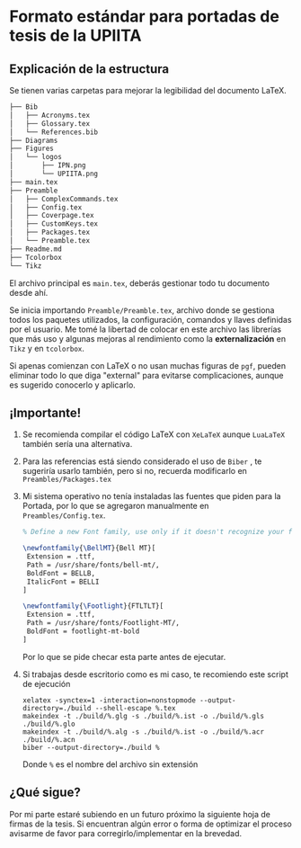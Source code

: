 # Formato estándar para portadas de tesis de la UPIITA

## Explicación de la estructura

Se tienen varias carpetas para mejorar la legibilidad del documento LaTeX.

```bash
├── Bib
│   ├── Acronyms.tex
│   ├── Glossary.tex
│   └── References.bib
├── Diagrams
├── Figures
│   └── logos
│       ├── IPN.png
│       └── UPIITA.png
├── main.tex
├── Preamble
│   ├── ComplexCommands.tex
│   ├── Config.tex
│   ├── Coverpage.tex
│   ├── CustomKeys.tex
│   ├── Packages.tex
│   └── Preamble.tex
├── Readme.md
├── Tcolorbox
└── Tikz
```

El archivo principal es `main.tex`, deberás gestionar todo tu documento desde ahí.

Se inicia importando `Preamble/Preamble.tex`, archivo donde se gestiona todos los paquetes utilizados, la configuración, comandos y llaves definidas por el usuario. Me tomé la libertad de colocar en este archivo las librerías que más uso y algunas mejoras al rendimiento como la **externalización** en `Tikz` y en `tcolorbox`.

Si apenas comienzan con LaTeX o no usan muchas figuras de `pgf`, pueden eliminar todo lo que diga "external" para evitarse complicaciones, aunque es sugerido conocerlo y aplicarlo.

## ¡Importante!

1. Se recomienda compilar el código LaTeX con `XeLaTeX` aunque `LuaLaTeX` también sería una alternativa.

2. Para las referencias está siendo considerado el uso de  `Biber` , te sugeriría usarlo también, pero si no, recuerda modificarlo en `Preambles/Packages.tex`

3. Mi sistema operativo no tenía instaladas las fuentes que piden para la Portada, por lo que se agregaron manualmente en  `Preambles/Config.tex`.

   ```LaTeX
   % Define a new Font family, use only if it doesn't recognize your fonts
   
   \newfontfamily{\BellMT}{Bell MT}[
   	Extension = .ttf,
   	Path = /usr/share/fonts/bell-mt/,
   	BoldFont = BELLB,
   	ItalicFont = BELLI
   ]
   
   \newfontfamily{\Footlight}{FTLTLT}[
   	Extension = .ttf,
   	Path = /usr/share/fonts/Footlight-MT/,
   	BoldFont = footlight-mt-bold
   ]
   ```

   Por lo que se pide checar esta parte antes de ejecutar.

4. Si trabajas desde escritorio como es mi caso, te recomiendo este script de ejecución

   ```
   xelatex -synctex=1 -interaction=nonstopmode --output-directory=./build --shell-escape %.tex
   makeindex -t ./build/%.glg -s ./build/%.ist -o ./build/%.gls ./build/%.glo
   makeindex -t ./build/%.alg -s ./build/%.ist -o ./build/%.acr ./build/%.acn
   biber --output-directory=./build %
   ```

   Donde `%` es el nombre del archivo sin extensión

## ¿Qué sigue?
Por mi parte estaré subiendo en un futuro próximo la siguiente hoja de firmas de la tesis. Si encuentran algún error o forma de optimizar el proceso avisarme de favor para corregirlo/implementar en la brevedad.